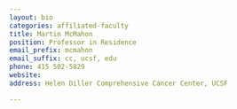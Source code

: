 ```yaml
---
layout: bio
categories: affiliated-faculty
title: Martin McMahon
position: Professor in Residence
email_prefix: mcmahon
email_suffix: cc, ucsf, edu 
phone: 415 502-5829
website: 
address: Helen Diller Comprehensive Cancer Center, UCSF

---
```


